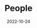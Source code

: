 ---
title: People
date: 2022-10-24

type: landing

sections:
  - block: people
    content:
      title: <font size= "6"> "**The whole is greater than the sum of its parts**" </font> #<br> <font size= "4"> [attributed to the Greek philosopher Aristotle] </font>
      # Choose which groups/teams of users to display.
      #   Edit `user_groups` in each user's profile to add them to one or more of these groups.
      user_groups:
        - Principal Investigator
        - Postdoctoral
        - Core team
        - Adjunct
        - Alumni
      sort_by: Params.last_name
      sort_ascending: true
    design:
      show_interests: false
      show_role: true
      show_social: true
---